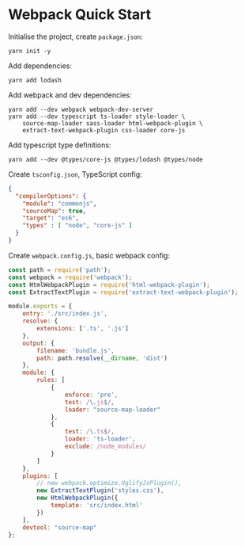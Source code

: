 # Webpack Quick Start

Initialise the project, create `package.json`:

    yarn init -y

Add dependencies:

    yarn add lodash

Add webpack and dev dependencies:

    yarn add --dev webpack webpack-dev-server
    yarn add --dev typescript ts-loader style-loader \
        source-map-loader sass-loader html-webpack-plugin \
        extract-text-webpack-plugin css-loader core-js 

Add typescript type definitions:

    yarn add --dev @types/core-js @types/lodash @types/node

Create `tsconfig.json`, TypeScript config:

```json
{
  "compilerOptions": {
    "module": "commonjs",
    "sourceMap": true,
    "target": "es6",
    "types" : [ "node", "core-js" ]
  }
}
```

Create `webpack.config.js`, basic webpack config:

```javascript
const path = require('path');
const webpack = require('webpack');
const HtmlWebpackPlugin = require('html-webpack-plugin');
const ExtractTextPlugin = require('extract-text-webpack-plugin');

module.exports = {
    entry: './src/index.js',
    resolve: {
        extensions: ['.ts', '.js']
    },
    output: {
        filename: 'bundle.js',
        path: path.resolve(__dirname, 'dist')
    },
    module: {
        rules: [
            {
                enforce: 'pre',
                test: /\.js$/,
                loader: "source-map-loader"
            },
            {
                test: /\.ts$/,
                loader: 'ts-loader',
                exclude: /node_modules/
            }
        ]
    },
    plugins: [
        // new webpack.optimize.UglifyJsPlugin(),
        new ExtractTextPlugin('styles.css'),
        new HtmlWebpackPlugin({
            template: 'src/index.html'
        })
    ],
    devtool: "source-map"
};
```

